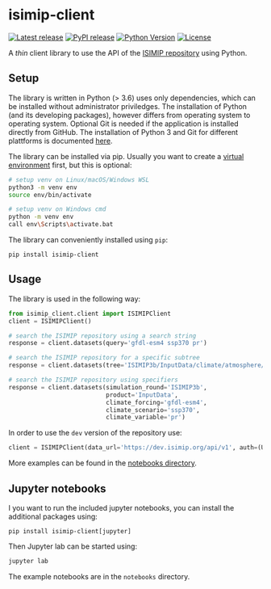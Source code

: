 isimip-client
=============

[![Latest release](https://shields.io/github/v/release/ISI-MIP/isimip-client)](https://github.com/ISI-MIP/isimip-client/releases)
[![PyPI release](https://img.shields.io/pypi/v/isimip-client)](https://pypi.org/project/isimip-client/)
[![Python Version](https://img.shields.io/badge/python->=3.8-blue)](https://www.python.org/)
[![License](https://img.shields.io/badge/License-MIT-green)](https://github.com/ISI-MIP/isimip-qc/blob/master/LICENSE)

A *thin* client library to use the API of the [ISIMIP repository](https://data.isimip.org) using Python.

Setup
-----

The library is written in Python (> 3.6) uses only dependencies, which can be installed without administrator priviledges. The installation of Python (and its developing packages), however differs from operating system to operating system. Optional Git is needed if the application is installed directly from GitHub. The installation of Python 3 and Git for different plattforms is documented [here](https://github.com/ISI-MIP/isimip-utils/blob/master/docs/prerequisites.md).

The library can be installed via pip. Usually you want to create a [virtual environment](https://docs.python.org/3/library/venv.html) first, but this is optional:

```bash
# setup venv on Linux/macOS/Windows WSL
python3 -m venv env
source env/bin/activate

# setup venv on Windows cmd
python -m venv env
call env\Scripts\activate.bat
```

The library can conveniently installed using `pip`:

```
pip install isimip-client
```

Usage
-----

The library is used in the following way:

```python
from isimip_client.client import ISIMIPClient
client = ISIMIPClient()

# search the ISIMIP repository using a search string
response = client.datasets(query='gfdl-esm4 ssp370 pr')

# search the ISIMIP repository for a specific subtree
response = client.datasets(tree='ISIMIP3b/InputData/climate/atmosphere/global/daily/ssp370/gfdl-esm4/r1i1p1f1/w5e5/pr')

# search the ISIMIP repository using specifiers
response = client.datasets(simulation_round='ISIMIP3b',
                           product='InputData',
                           climate_forcing='gfdl-esm4',
                           climate_scenario='ssp370',
                           climate_variable='pr')
```

In order to use the `dev` version of the repository use:

```python
client = ISIMIPClient(data_url='https://dev.isimip.org/api/v1', auth=(USER, PASS))
```

More examples can be found in the [notebooks directory](/notebooks).


Jupyter notebooks
-----------------

I you want to run the included jupyter notebooks, you can install the additional packages using:

```
pip install isimip-client[jupyter]
```

Then Jupyter lab can be started using:

```bash
jupyter lab
```

The example notebooks are in the `notebooks` directory.
